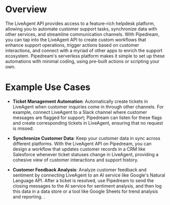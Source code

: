 # Overview

The LiveAgent API provides access to a feature-rich helpdesk platform, allowing you to automate customer support tasks, synchronize data with other services, and streamline communication channels. With Pipedream, you can tap into the LiveAgent API to create custom workflows that enhance support operations, trigger actions based on customer interactions, and connect with a myriad of other apps to enrich the support ecosystem. Pipedream's serverless platform makes it simple to set up these automations with minimal coding, using pre-built actions or scripting your own.

# Example Use Cases

- **Ticket Management Automation**: Automatically create tickets in LiveAgent when customer inquiries come in through other channels. For example, connect LiveAgent to a Slack channel where customer messages are flagged for support; Pipedream can listen for these flags and create corresponding tickets in LiveAgent, ensuring that no request is missed.

- **Synchronize Customer Data**: Keep your customer data in sync across different platforms. With the LiveAgent API on Pipedream, you can design a workflow that updates customer records in a CRM like Salesforce whenever ticket statuses change in LiveAgent, providing a cohesive view of customer interactions and support history.

- **Customer Feedback Analysis**: Analyze customer feedback and sentiment by connecting LiveAgent to an AI service like Google's Natural Language API. After a ticket is resolved, use Pipedream to send the closing messages to the AI service for sentiment analysis, and then log this data in a data store or a tool like Google Sheets for trend analysis and reporting.
.
